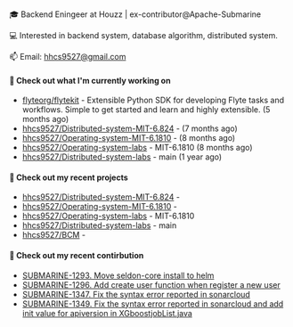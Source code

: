 🎓 Backend Eningeer at Houzz | ex-contributor@Apache-Submarine

💻 Interested in backend system, database algorithm, distributed system.

📫 Email: [hhcs9527@gmail.com](mailto:hhcs9527@gmail.com)

#### 👷 Check out what I'm currently working on

- [flyteorg/flytekit](https://github.com/flyteorg/flytekit) - Extensible Python SDK for developing Flyte tasks and workflows. Simple to get started and learn and highly extensible.  (5 months ago)
- [hhcs9527/Distributed-system-MIT-6.824](https://github.com/hhcs9527/Distributed-system-MIT-6.824) -  (7 months ago)
- [hhcs9527/Operating-system-MIT-6.1810](https://github.com/hhcs9527/Operating-system-MIT-6.1810) -  (8 months ago)
- [hhcs9527/Operating-system-labs](https://github.com/hhcs9527/Operating-system-labs) - MIT-6.1810 (8 months ago)
- [hhcs9527/Distributed-system-labs](https://github.com/hhcs9527/Distributed-system-labs) - main (1 year ago)

#### 🌱 Check out my recent projects

- [hhcs9527/Distributed-system-MIT-6.824](https://github.com/hhcs9527/Distributed-system-MIT-6.824) - 
- [hhcs9527/Operating-system-MIT-6.1810](https://github.com/hhcs9527/Operating-system-MIT-6.1810) - 
- [hhcs9527/Operating-system-labs](https://github.com/hhcs9527/Operating-system-labs) - MIT-6.1810
- [hhcs9527/Distributed-system-labs](https://github.com/hhcs9527/Distributed-system-labs) - main
- [hhcs9527/BCM](https://github.com/hhcs9527/BCM) - 

#### 🔨 Check out my recent contirbution

- [SUBMARINE-1293. Move seldon-core install to helm](https://github.com/apache/submarine/pull/999)
- [SUBMARINE-1296. Add create user function when register a new user](https://github.com/apache/submarine/pull/1012)
- [SUBMARINE-1347. Fix the syntax error reported in sonarcloud](https://github.com/apache/submarine/pull/1018)
- [SUBMARINE-1349. Fix the syntax error reported in sonarcloud and add init value for apiversion in XGboostjobList.java](https://github.com/apache/submarine/pull/1020)
